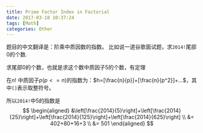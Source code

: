 ```yaml
---
title: Prime Factor Index in Factorial
date: 2017-03-18 10:37:24
tags: [Math]
categories: Other
---
```


题目的中文翻译是：阶乘中质因数的指数。
比如说一道谷歌面试题，求`2014!`尾部0的个数.

求尾部0的个数，也就是求这个数中质因子5的个数，有定理

在$n!$ 中质因子$p(p<=n)$的指数为：$h=[\frac{n}{p}]+[\frac{n}{p^2}]+...$，其中`[]`表示取整符号。

所以`2014!`中5的指数是
$$
\begin{aligned}
&\left[\frac{2014}{5}\right]+\left[\frac{2014}{25}\right]+\left[\frac{2014}{125}\right]+\left[\frac{2014}{625}\right] \\
&= 402+80+16+3 \\
&= 501
\end{aligned}
$$
